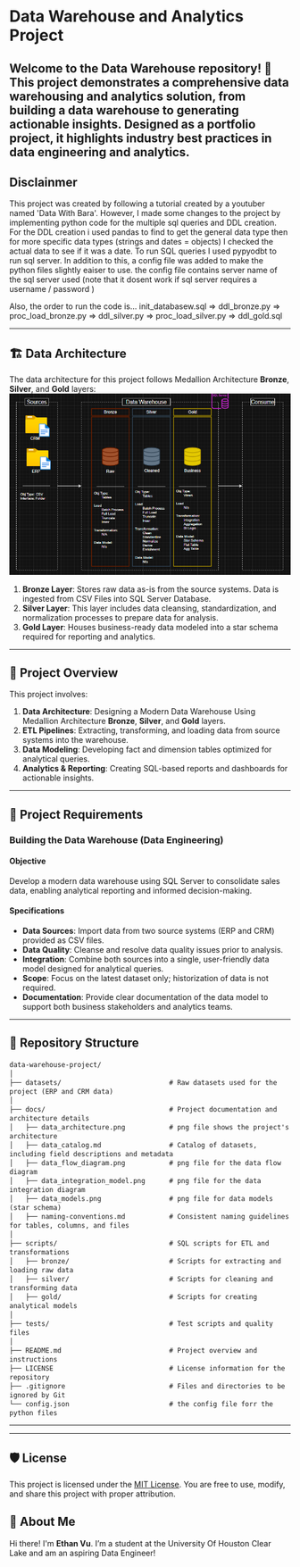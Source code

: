 # Data Warehouse and Analytics Project
Welcome to the **Data Warehouse** repository! 🚀  
This project demonstrates a comprehensive data warehousing and analytics solution, from building a data warehouse to generating actionable insights. Designed as a portfolio project, it highlights industry best practices in data engineering and analytics.
---
## Disclainmer
This project was created by following a tutorial created by a youtuber named 'Data With Bara'. However, I made some changes to the project by implementing python code for the multiple sql queries and DDL creation. For the DDL creation i used pandas to find to get the general data type then for more specific data types (strings and dates = objects) I checked the actual data to see if it was a date. To run SQL queries I used pypyodbt to run sql server. In addition to this, a config file was added to make the python files slightly eaiser to use. the config file contains server name of the sql server used (note that it dosent work if sql server requires a username / password )

Also, the order to run the code is...
init_databasew.sql => ddl_bronze.py => proc_load_bronze.py => ddl_silver.py => proc_load_silver.py => ddl_gold.sql

---
## 🏗️ Data Architecture

The data architecture for this project follows Medallion Architecture **Bronze**, **Silver**, and **Gold** layers:
![Data Architecture](docs/data_architecture.png)

1. **Bronze Layer**: Stores raw data as-is from the source systems. Data is ingested from CSV Files into SQL Server Database.
2. **Silver Layer**: This layer includes data cleansing, standardization, and normalization processes to prepare data for analysis.
3. **Gold Layer**: Houses business-ready data modeled into a star schema required for reporting and analytics.

---
## 📖 Project Overview

This project involves:

1. **Data Architecture**: Designing a Modern Data Warehouse Using Medallion Architecture **Bronze**, **Silver**, and **Gold** layers.
2. **ETL Pipelines**: Extracting, transforming, and loading data from source systems into the warehouse.
3. **Data Modeling**: Developing fact and dimension tables optimized for analytical queries.
4. **Analytics & Reporting**: Creating SQL-based reports and dashboards for actionable insights.

---

## 🚀 Project Requirements

### Building the Data Warehouse (Data Engineering)

#### Objective
Develop a modern data warehouse using SQL Server to consolidate sales data, enabling analytical reporting and informed decision-making.

#### Specifications
- **Data Sources**: Import data from two source systems (ERP and CRM) provided as CSV files.
- **Data Quality**: Cleanse and resolve data quality issues prior to analysis.
- **Integration**: Combine both sources into a single, user-friendly data model designed for analytical queries.
- **Scope**: Focus on the latest dataset only; historization of data is not required.
- **Documentation**: Provide clear documentation of the data model to support both business stakeholders and analytics teams.

---
## 📂 Repository Structure
```
data-warehouse-project/
│
├── datasets/                           # Raw datasets used for the project (ERP and CRM data)
│
├── docs/                               # Project documentation and architecture details                     
│   ├── data_architecture.png           # png file shows the project's architecture
│   ├── data_catalog.md                 # Catalog of datasets, including field descriptions and metadata
│   ├── data_flow_diagram.png           # png file for the data flow diagram
│   ├── data_integration_model.png      # png file for the data integration diagram
│   ├── data_models.png                 # png file for data models (star schema)
│   ├── naming-conventions.md           # Consistent naming guidelines for tables, columns, and files
│
├── scripts/                            # SQL scripts for ETL and transformations
│   ├── bronze/                         # Scripts for extracting and loading raw data
│   ├── silver/                         # Scripts for cleaning and transforming data
│   ├── gold/                           # Scripts for creating analytical models
│
├── tests/                              # Test scripts and quality files
│
├── README.md                           # Project overview and instructions
├── LICENSE                             # License information for the repository
├── .gitignore                          # Files and directories to be ignored by Git
└── config.json                         # the config file forr the python files
```
---
---

## 🛡️ License

This project is licensed under the [MIT License](LICENSE). You are free to use, modify, and share this project with proper attribution.

## 🌟 About Me

Hi there! I'm **Ethan Vu**. I’m a student at the University Of Houston Clear Lake and am an aspiring Data Engineer!
